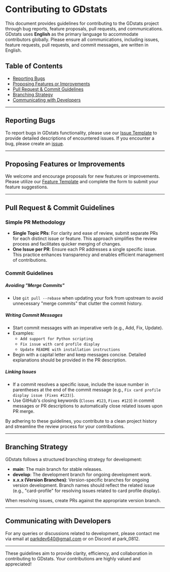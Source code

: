 # Contributing to GDstats

This document provides guidelines for contributing to the GDstats project through bug reports, feature proposals, pull requests, and communications. GDstats uses **English** as the primary language to accommodate contributors globally. Please ensure all communications, including issues, feature requests, pull requests, and commit messages, are written in English.

## Table of Contents
- [Reporting Bugs](#reporting-bugs)
- [Proposing Features or Improvements](#proposing-features-or-improvements)
- [Pull Request & Commit Guidelines](#pull-request--commit-guidelines)
- [Branching Strategy](#branching-strategy)
- [Communicating with Developers](#communicating-with-developers)

---

## Reporting Bugs
To report bugs in GDstats functionality, please use our [Issue Template](https://github.com/maldron0309/GDstats/blob/main/ISSUE_TEMPLATE.md) to provide detailed descriptions of encountered issues. If you encounter a bug, please create an [issue](https://github.com/maldron0309/GDstats/issues/new?assignees=&labels=&template=bug_report.yml).

---

## Proposing Features or Improvements
We welcome and encourage proposals for new features or improvements. Please utilize our [Feature Template](https://github.com/maldron0309/GDstats/blob/main/FEATURE_TEMPLATE.md) and complete the form to submit your feature suggestions.

---

## Pull Request & Commit Guidelines

### Simple PR Methodology
- **Single Topic PRs**: For clarity and ease of review, submit separate PRs for each distinct issue or feature. This approach simplifies the review process and facilitates quicker merging of changes.
- **One Issue per PR**: Ensure each PR addresses a single specific issue. This practice enhances transparency and enables efficient management of contributions.

### Commit Guidelines

##### Avoiding "Merge Commits"
- Use `git pull --rebase` when updating your fork from upstream to avoid unnecessary "merge commits" that clutter the commit history.

##### Writing Commit Messages
- Start commit messages with an imperative verb (e.g., Add, Fix, Update).
- Examples:
  - `Add support for Python scripting`
  - `Fix issue with card profile display`
  - `Update README with installation instructions`
- Begin with a capital letter and keep messages concise. Detailed explanations should be provided in the PR description.

##### Linking Issues
- If a commit resolves a specific issue, include the issue number in parentheses at the end of the commit message (e.g., `Fix card profile display issue (Fixes #123)`).
- Use GitHub's closing keywords (`Closes #123`, `Fixes #123`) in commit messages or PR descriptions to automatically close related issues upon PR merge.

By adhering to these guidelines, you contribute to a clean project history and streamline the review process for your contributions.

---

## Branching Strategy
GDstats follows a structured branching strategy for development:

- **main**: The main branch for stable releases.
- **develop**: The development branch for ongoing development work.
- **x.x.x (Version Branches)**: Version-specific branches for ongoing version development. Branch names should reflect the related issue (e.g., "card-profile" for resolving issues related to card profile display).

When resolving issues, create PRs against the appropriate version branch.

---

## Communicating with Developers
For any queries or discussions related to development, please contact me via email at parkdev640@gmail.com or on Discord at park_0812.

---

These guidelines aim to provide clarity, efficiency, and collaboration in contributing to GDstats. Your contributions are highly valued and appreciated!
